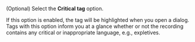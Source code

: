 (Optional) Select the **Critical tag** option.

If this option is enabled, the tag will be highlighted when you open a dialog. Tags with this option inform you at a glance whether or not the recording contains any critical or inappropriate language, e.g., expletives.
